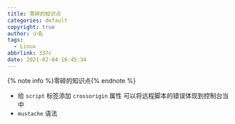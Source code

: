 ```yaml
---
title: 零碎的知识点
categories: default
copyright: true
author: 小名
tags:
  - Linux
abbrlink: 337c
date: 2021-02-04 16:45:34
---
```

{% note info %}零碎的知识点{% endnote %}
<!-- more -->
- 给 `script` 标签添加 `crossorigin` 属性 可以将远程脚本的错误体现到控制台当中
- `mustache` 语法